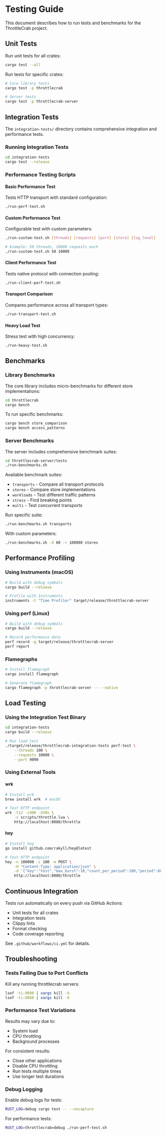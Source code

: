 # Testing Guide

This document describes how to run tests and benchmarks for the ThrottleCrab project.

## Unit Tests

Run unit tests for all crates:

```bash
cargo test --all
```

Run tests for specific crates:

```bash
# Core library tests
cargo test -p throttlecrab

# Server tests
cargo test -p throttlecrab-server
```

## Integration Tests

The `integration-tests/` directory contains comprehensive integration and performance tests.

### Running Integration Tests

```bash
cd integration-tests
cargo test --release
```

### Performance Testing Scripts

#### Basic Performance Test
Tests HTTP transport with standard configuration:
```bash
./run-perf-test.sh
```

#### Custom Performance Test
Configurable test with custom parameters:
```bash
./run-custom-test.sh [threads] [requests] [port] [store] [log_level]

# Example: 50 threads, 10000 requests each
./run-custom-test.sh 50 10000
```

#### Client Performance Test
Tests native protocol with connection pooling:
```bash
./run-client-perf-test.sh
```

#### Transport Comparison
Compares performance across all transport types:
```bash
./run-transport-test.sh
```

#### Heavy Load Test
Stress test with high concurrency:
```bash
./run-heavy-test.sh
```

## Benchmarks

### Library Benchmarks

The core library includes micro-benchmarks for different store implementations:

```bash
cd throttlecrab
cargo bench
```

To run specific benchmarks:
```bash
cargo bench store_comparison
cargo bench access_patterns
```

### Server Benchmarks

The server includes comprehensive benchmark suites:

```bash
cd throttlecrab-server/tests
./run-benchmarks.sh
```

Available benchmark suites:
- `transports` - Compare all transport protocols
- `stores` - Compare store implementations
- `workloads` - Test different traffic patterns
- `stress` - Find breaking points
- `multi` - Test concurrent transports

Run specific suite:
```bash
./run-benchmarks.sh transports
```

With custom parameters:
```bash
./run-benchmarks.sh -d 60 -r 100000 stores
```

## Performance Profiling

### Using Instruments (macOS)

```bash
# Build with debug symbols
cargo build --release

# Profile with Instruments
instruments -t "Time Profiler" target/release/throttlecrab-server
```

### Using perf (Linux)

```bash
# Build with debug symbols
cargo build --release

# Record performance data
perf record -g target/release/throttlecrab-server
perf report
```

### Flamegraphs

```bash
# Install flamegraph
cargo install flamegraph

# Generate flamegraph
cargo flamegraph -p throttlecrab-server -- --native
```

## Load Testing

### Using the Integration Test Binary

```bash
cd integration-tests
cargo build --release

# Run load test
./target/release/throttlecrab-integration-tests perf-test \
    --threads 100 \
    --requests 10000 \
    --port 9090
```

### Using External Tools

#### wrk
```bash
# Install wrk
brew install wrk  # macOS

# Test HTTP endpoint
wrk -t12 -c400 -d30s \
    -s scripts/throttle.lua \
    http://localhost:8080/throttle
```

#### hey
```bash
# Install hey
go install github.com/rakyll/hey@latest

# Test HTTP endpoint
hey -n 100000 -c 100 -m POST \
    -H "Content-Type: application/json" \
    -d '{"key":"test","max_burst":10,"count_per_period":100,"period":60}' \
    http://localhost:8080/throttle
```

## Continuous Integration

Tests run automatically on every push via GitHub Actions:

- Unit tests for all crates
- Integration tests
- Clippy lints
- Format checking
- Code coverage reporting

See `.github/workflows/ci.yml` for details.

## Troubleshooting

### Tests Failing Due to Port Conflicts

Kill any running throttlecrab servers:
```bash
lsof -ti:9090 | xargs kill -9
lsof -ti:8080 | xargs kill -9
```

### Performance Test Variations

Results may vary due to:
- System load
- CPU throttling
- Background processes

For consistent results:
- Close other applications
- Disable CPU throttling
- Run tests multiple times
- Use longer test durations

### Debug Logging

Enable debug logs for tests:
```bash
RUST_LOG=debug cargo test -- --nocapture
```

For performance tests:
```bash
RUST_LOG=throttlecrab=debug ./run-perf-test.sh
```
